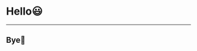 <!-- classes: title -->

# Hello😃

<!-- block-start: grid -->
<!-- account: twitter, your-account-name -->
<!-- account: twitter, your-account-name -->
<!-- account: twitter, your-account-name -->

<!-- block-end -->

---

<!-- section-title: Bye👋 -->

## Bye👋
